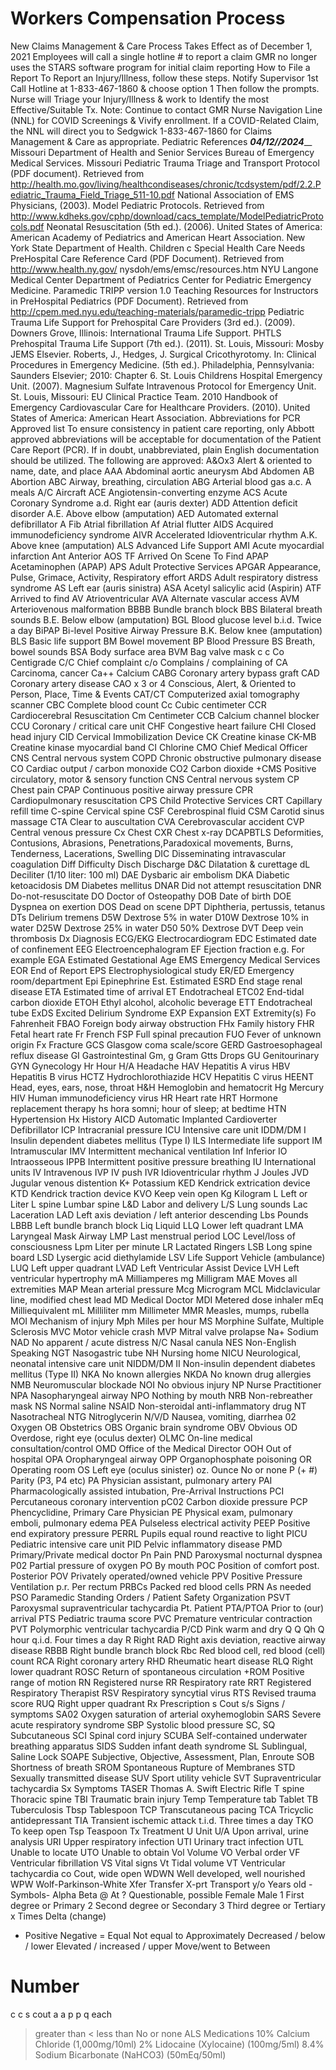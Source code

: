 # Workers Compensation Process

New Claims Management & Care Process Takes Effect as of December 1, 2021
Employees will call a single hotline # to report a claim
GMR no longer uses the STARS software program for initial claim reporting
How to File a Report
To Report an Injury/Illness, follow these steps.
	Notify Supervisor 1st
	Call Hotline at 1-833-467-1860 & choose option 1
Then follow the prompts.
	Nurse will Triage your Injury/Illness & work to
Identify the most Effective/Suitable Tx.
Note:
Continue to contact GMR Nurse Navigation Line (NNL) for COVID Screenings & Vivify enrollment.
If a COVID-Related Claim, the NNL will direct you to Sedgwick  1-833-467-1860 for Claims Management & Care as appropriate.
Pediatric References
_____04/12//2024_______
Missouri Department of Health and Senior Services Bureau of Emergency Medical Services.
Missouri Pediatric Trauma Triage and Transport Protocol (PDF document).
Retrieved from http://health.mo.gov/living/healthcondiseases/chronic/tcdsystem/pdf/2.2.Pediatric_Trauma_Field_Triage_511-10.pdf
National Association of EMS Physicians, (2003). Model Pediatric Protocols.
Retrieved from http://www.kdheks.gov/cphp/download/cacs_template/ModelPediatricProtocols.pdf
Neonatal Resuscitation (5th ed.). (2006).
United States of America: American Academy of Pediatrics and American Heart Association.
New York State Department of Health. Children c Special Health Care Needs  PreHospital Care Reference Card (PDF Document).
Retrieved from http://www.health.ny.gov/ nysdoh/ems/emsc/resources.htm
NYU Langone Medical Center Department of Pediatrics Center for Pediatric Emergency Medicine.
Paramedic TRIPP version 1.0 Teaching Resources for Instructors in PreHospital Pediatrics (PDF Document).
Retrieved from
http://cpem.med.nyu.edu/teaching-materials/paramedic-tripp
Pediatric Trauma Life Support for Prehospital Care Providers (3rd ed.). (2009).
Downers Grove, Illinois: International Trauma Life Support.
PHTLS Prehospital Trauma Life Support (7th ed.). (2011). St. Louis, Missouri: Mosby JEMS Elsevier. Roberts, J., Hedges, J.
Surgical Cricothyrotomy. In: Clinical Procedures in Emergency Medicine. (5th ed.). Philadelphia, Pennsylvania: Saunders Elsevier; 2010: Chapter 6.
St. Louis Childrens Hospital Emergency Unit. (2007). Magnesium Sulfate Intravenous Protocol for Emergency Unit. St. Louis, Missouri: EU Clinical Practice Team.
2010 Handbook of Emergency Cardiovascular Care for Healthcare Providers. (2010).
United States of America: American Heart Association.
Abbreviations for PCR  Approved list
To ensure consistency in patient care reporting, only Abbott approved abbreviations will be acceptable for documentation of the Patient Care Report (PCR).  If in doubt, unabbreviated, plain English documentation should be utilized.  The following are approved:
A&Ox3   	Alert & oriented to name, date, and place
AAA  	Abdominal aortic aneurysm
Abd  	Abdomen
AB  	Abortion
ABC  	 	Airway, breathing, circulation
ABG  	 	Arterial blood gas
a.c.  	 	A meals
A/C  	 	Aircraft
ACE  	 	Angiotensin-converting enzyme
ACS  	 	Acute Coronary Syndrome
a.d.  	 	Right ear (auris dexter)
ADD  	 	Attention deficit disorder
A.E.  	 	Above elbow (amputation)
AED  	 	Automated external defibrillator
A Fib  	 	Atrial fibrillation
Af  	 	Atrial flutter
AIDS  	 	Acquired immunodeficiency syndrome
AIVR  	 	Accelerated Idioventricular rhythm
A.K.  	 	Above knee (amputation)
ALS  	 	Advanced Life Support
AMI  	 	Acute myocardial infarction
Ant  	 	Anterior
AOS TF  	Arrived On Scene To Find
APAP   	Acetaminophen (APAP)
APS  	 	Adult Protective Services
APGAR   	Appearance, Pulse, Grimace, Activity, Respiratory effort
ARDS   	Adult respiratory distress syndrome
AS  	 	Left ear (auris sinistra)
ASA  	 	Acetyl salicylic acid (Aspirin)
ATF  	 	Arrived to find
AV  	 	Atrioventricular
AVA  	 	Alternate vascular access
AVM  	 	Arteriovenous malformation
BBBB  	Bundle branch block
BBS  	 	Bilateral breath sounds
B.E.  	 	Below elbow (amputation)
BGL  	 	Blood glucose level
b.i.d.  	 	Twice a day
BiPAP  	Bi-level Positive Airway Pressure
B.K.  	 	Below knee (amputation)
BLS  	 	Basic life support
BM  	 	Bowel movement
BP  	 	Blood Pressure
BS  	 	Breath, bowel sounds
BSA  	 	Body surface area
BVM  	 	Bag valve mask
c 	 	c
Co  	 	Centigrade
C/C  		Chief complaint
c/o  		Complains / complaining of
CA  		Carcinoma, cancer
Ca++  		Calcium
CABG  	Coronary artery bypass graft
CAD  		Coronary artery disease
CAO x 3 or 4  	Conscious, Alert, & Oriented to Person, Place, Time & Events
CAT/CT  	Computerized axial tomography scanner
CBC  	 	Complete blood count
Cc  	 	Cubic centimeter
CCR 	 	Cardiocerebral Resuscitation
Cm  	 	Centimeter
CCB  	 	Calcium channel blocker
CCU  	 	Coronary / critical care unit
CHF  	 	Congestive heart failure
CHI  	 	Closed head injury
CID  	 	Cervical Immobilization Device
CK  	 	Creatine kinase
CK-MB   	Creatine kinase myocardial band
CI  	 	Chlorine
CMO 	 	Chief Medical Officer
CNS  	 	Central nervous system
COPD   	Chronic obstructive pulmonary disease
CO  	 	Cardiac output / carbon monoxide
CO2 	 	Carbon dioxide
+CMS   	Positive circulatory, motor & sensory function
CNS  	 	Central nervous system
CP  	 	Chest pain
CPAP   	Continuous positive airway pressure
CPR  	 	Cardiopulmonary resuscitation
CPS  	 	Child Protective Services
CRT  	 	Capillary refill time
C-spine  	Cervical spine
CSF  	 	Cerebrospinal fluid
CSM  	 	Carotid sinus massage
CTA  	 	Clear to auscultation
CVA  	 	Cerebrovascular accident
CVP  	 	Central venous pressure
Cx  	 	Chest
CXR  	 	Chest x-ray
DCAPBTLS 	Deformities, Contusions, Abrasions, Penetrations,Paradoxical movements, Burns, Tenderness, Lacerations,
Swelling
DIC  	 	Disseminating intravascular coagulation
Diff  	 	Difficulty
Disch   	Discharge
D&C  	 	Dilatation & curettage
dL  	 	Deciliter (1/10 liter: 100 ml)
DAE  	 	Dysbaric air embolism
DKA  	 	Diabetic ketoacidosis
DM  	 	Diabetes mellitus
DNAR   	Did not attempt resuscitation
DNR  	 	Do-not-resuscitate
DO 	 	Doctor of Osteopathy
DOB  	 	Date of birth
DOE  	 	Dyspnea on exertion
DOS  	 	Dead on scene
DPT  	 	Diphtheria, pertussis, tetanus
DTs  	 	Delirium tremens
D5W  	 	Dextrose 5% in water
D10W   	Dextrose 10% in water
D25W   	Dextrose 25% in water
D50  	 	50% Dextrose
DVT  	 	Deep vein thrombosis
Dx 	 	Diagnosis
ECG/EKG 	Electrocardiogram
EDC  		Estimated date of confinement
EEG  		Electroencephalogram
EF  		Ejection fraction
e.g.  		For example
EGA 	 	Estimated Gestational Age
EMS 	 	Emergency Medical Services
EOR 	 	End of Report
EPS  	 	Electrophysiological study
ER/ED   	Emergency room/department
Epi  	 	Epinephrine
Est.  	 	Estimated
ESRD   	End stage renal disease
ETA  	 	Estimated time of arrival
ET  	 	Endotracheal
ETC02   	End-tidal carbon dioxide
ETOH   	Ethyl alcohol, alcoholic beverage
ETT  	 	Endotracheal tube
ExDS 	 	Excited Delirium Syndrome
EXP  	 	Expansion
EXT  	 	Extremity(s)
Fo  	 	Fahrenheit
FBAO   	Foreign body airway obstruction
FHx  	 	Family history
FHR  	 	Fetal heart rate
Fr  	 	French
FSP  	 	Full spinal precaution
FUO  	 	Fever of unknown origin
Fx 	 	Fracture
GCS  	 	Glasgow coma scale/score
GERD   	Gastroesophageal reflux disease
GI 	 	Gastrointestinal
Gm, g   	Gram
Gtts  	 	Drops
GU  	 	Genitourinary
GYN  	 	Gynecology
Hr 	 	 Hour
H/A  	 	Headache
HAV  	 	Hepatitis A virus
HBV  	 	Hepatitis B virus
HCTZ   	Hydrochlorothiazide
HCV  	 	Hepatitis C virus
HEENT   	Head, eyes, ears, nose, throat
H&H  	 	Hemoglobin and hematocrit
Hg  	 	Mercury
HIV  	 	Human immunodeficiency virus
HR  	 	Heart rate
HRT  	 	Hormone replacement therapy
hs  	 	hora somni; hour of sleep; at bedtime
HTN  	 	Hypertension
Hx  	 	History
AICD   	Automatic Implanted Cardioverter Defibrillator
ICP 	 	Intracranial pressure
ICU  	 	Intensive care unit
IDDM/DM I  	Insulin dependent diabetes mellitus (Type I)
ILS  	 	Intermediate life support
IM  	 	Intramuscular
IMV  	 	Intermittent mechanical ventilation
Inf  	 	Inferior
IO 	              Intraosseous
IPPB 		Intermittent positive pressure breathing
IU  		International units
IV  		Intravenous
IVP  		IV push IVR Idioventricular rhythm
J  		Joules
JVD 	 	Jugular venous distention
K+ 	 	Potassium
KED  	 	Kendrick extrication device
KTD  	 	Kendrick traction device
KVO  	 	Keep vein open
Kg  	 	Kilogram
L 	 	Left or Liter
L spine  	Lumbar spine
L&D  	 	Labor and delivery
L/S  	 	Lung sounds
Lac  	 	Laceration
LAD  	 	Left axis deviation / left anterior descending
Lbs  	 	Pounds
LBBB   	Left bundle branch block
Liq  	 	Liquid
LLQ  	 	Lower left quadrant
LMA  	 	Laryngeal Mask Airway
LMP  	 	Last menstrual period
LOC  	 	Level/loss of consciousness
Lpm  	 	Liter per minute
LR  	 	Lactated Ringers
LSB  	 	Long spine board
LSD  	 	Lysergic acid diethylamide
LSV 	 	Life Support Vehicle (ambulance)
LUQ  	 	Left upper quadrant
LVAD  	Left Ventricular Assist Device
LVH  	 	Left ventricular hypertrophy
mA  	 	Milliamperes
mg  	 	Milligram
MAE  	 	Moves all extremities
MAP  	 	Mean arterial pressure
Mcg  	 	Microgram
MCL  	 	Midclavicular line, modified chest lead
MD 	 	Medical Doctor
MDI  	 	Metered dose inhaler
mEq  	 	Milliequivalent
mL  	 	Milliliter
mm  	 	Millimeter
MMR  	 	Measles, mumps, rubella
MOI 	 	Mechanism of injury
Mph  	 	Miles per hour
MS  	 	Morphine Sulfate, Multiple Sclerosis
MVC  	 	Motor vehicle crash
MVP  	 	Mitral valve prolapse
Na+ 	 	Sodium
NAD  	 	No apparent / acute distress
N/C  	 	Nasal canula
NES  	 	Non-English Speaking
NGT  	 	Nasogastric tube
NH  	 	Nursing home
NICU  	 	Neurological, neonatal intensive care unit
NIDDM/DM II 	Non-insulin dependent diabetes mellitus (Type II)
NKA  	 	No known allergies
NKDA   	No known drug allergies
NMB  	 	Neuromuscular blockade
NOI  	 	No obvious injury
NP  		Nurse Practitioner
NPA  		Nasopharyngeal airway
NPO  		Nothing by mouth
NRB  		Non-rebreather mask
NS  		Normal saline
NSAID  	Non-steroidal anti-inflammatory drug
NT  		Nasotracheal
NTG  	 	Nitroglycerin
N/V/D   	Nausea, vomiting, diarrhea
02  	 	Oxygen
OB  	 	Obstetrics
OBS 	 	Organic brain syndrome
OBV  	 	Obvious
OD  	 	Overdose, right eye (oculus dexter)
OLMC   	On-line medical consultation/control
OMD 	 	Office of the Medical Director
OOH  	 	Out of hospital
OPA  	 	Oropharyngeal airway
OPP  	 	Organophosphate poisoning
OR  	 	Operating room
OS  	 	Left eye (oculus sinister)
oz.  	 	Ounce
  	 	No or none
P (+ #)   	Parity (P3, P4 etc)
PA  	 	Physician assistant, pulmonary artery
PAI  	 	Pharmacologically assisted intubation, Pre-Arrival Instructions
PCI  	 	Percutaneous coronary intervention
pC02  	 	Carbon dioxide pressure
PCP  	 	Phencyclidine, Primary Care Physician
PE  	 	Physical exam, pulmonary emboli, pulmonary edema
PEA  	 	Pulseless electrical activity
PEEP   	Positive end expiratory pressure
PERRL   	Pupils equal round reactive to light
PICU  	 	Pediatric intensive care unit
PID  	 	Pelvic inflammatory disease
PMD  	 	Primary/Private medical doctor
Pn  	 	Pain
PND  	 	Paroxysmal nocturnal dyspnea
P02  	 	Partial pressure of oxygen
PO  	 	By mouth
POC  	 	Position of comfort
post.  	 	Posterior
POV  	 	Privately operated/owned vehicle
PPV 	 	Positive Pressure Ventilation
p.r.  	 	Per rectum
PRBCs  	Packed red blood cells
PRN  	 	As needed
PSO 	 	Paramedic Standing Orders / Patient Safety Organization
PSVT   	Paroxysmal supraventricular tachycardia
Pt.  	 	Patient
PTA/PTOA  	Prior to (our) arrival
PTS  	 	Pediatric trauma score
PVC  	 	Premature ventricular contraction
PVT  	 	Polymorphic ventricular tachycardia
P/CD   	Pink warm and dry
Q 	 	Q
Qh  	 	Q hour
q.i.d.  	 	Four times a day
R 	 	Right
RAD  	 	Right axis deviation, reactive airway disease
RBBB   		Right bundle branch block
Rbc  	 	Red blood cell, red blood (cell) count
RCA  		Right coronary artery
RHD  		Rheumatic heart disease
RLQ  		Right lower quadrant
ROSC  	Return of spontaneous circulation
+ROM  	Positive range of motion
RN  		Registered nurse
RR  		Respiratory rate
RRT 	 	Registered Respiratory Therapist
RSV  	 	Respiratory syncytial virus
RTS 	 	Revised trauma score
RUQ  	 	Right upper quadrant
Rx  	 	Prescription
s 	 	Cout
s/s  	 	Signs / symptoms
SA02  	 	Oxygen saturation of arterial oxyhemoglobin
SARS   	Severe acute respiratory syndrome
SBP  	 	Systolic blood pressure
SC, SQ   	Subcutaneous
SCI  	 	Spinal cord injury
SCUBA   	Self-contained underwater breathing apparatus
SIDS  	 	Sudden infant death syndrome
SL  	 	Sublingual, Saline Lock
SOAPE   	Subjective, Objective, Assessment, Plan, Enroute
SOB  	 	Shortness of breath
SROM   	Spontaneous Rupture of Membranes
STD 	 	Sexually transmitted disease
SUV  	 	Sport utility vehicle
SVT  	 	Supraventricular tachycardia
Sx  	 	Symptoms
TASER  	Thomas A. Swift Electric Rifle
T spine   	Thoracic spine
TBI  	 	Traumatic brain injury
Temp  	 	Temperature
tab  	 	Tablet
TB  	 	Tuberculosis
Tbsp  	 	Tablespoon
TCP  	 	Transcutaneous pacing
TCA  	 	Tricyclic antidepressant
TIA  	 	Transient ischemic attack
t.i.d.  	 	Three times a day
TKO  	 	To keep open
Tsp  	 	Teaspoon
Tx  	 	Treatment
U 	 	Unit
U/A 	 	Upon arrival, urine analysis
URI 	 	Upper respiratory infection
UTI  	 	Urinary tract infection
UTL  	 	Unable to locate
UTO  	 	Unable to obtain
Vol  	 	Volume
VO  	 	Verbal order
VF  	 	Ventricular fibrillation
VS  	 	Vital signs
Vt  	 	Tidal volume
VT  	 	Ventricular tachycardia
co  	 	Cout, wide open
WDWN   	Well developed, well nourished
WPW  	 	Wolf-Parkinson-White
Xfer  	 	Transfer
X-prt  	 	Transport
y/o  	 	Years old
-Symbols-
 	 Alpha
  	Beta
@  	At
?  	Questionable, possible
Female
 	Male
1  	First degree or Primary
2  	Second degree or Secondary
3  	Third degree or Tertiary
x  	Times
  	Delta (change)
+  	Positive
  	Negative
= 	Equal
Not equal to
Approximately
  	Decreased / below / lower
  	Elevated / increased / upper
  	Move/went to
  	Between
#  	Number
c 	c
s 	cout
a 	a
p 	p
q 	each
> 	greater than
< 	less than
  	No or none
ALS Medications
10% Calcium Chloride (1,000mg/10ml)
2% Lidocaine (Xylocaine) (100mg/5ml)
8.4% Sodium Bicarbonate (NaHCO3) (50mEq/50ml)
